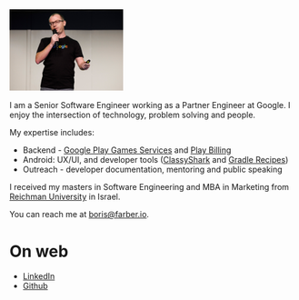 
<img src="img/Header.jpg" width="200"/>

I am a Senior Software Engineer working as a Partner Engineer at Google. I enjoy the intersection
of technology, problem solving and people.
 
My expertise includes: 
* Backend - [Google Play Games Services](https://developer.android.com/games/pgs/overview) and [Play Billing](https://developer.android.com/google/play/billing)
* Android: UX/UI, and developer tools ([ClassyShark](https://github.com/google/android-classyshark) and [Gradle Recipes](https://github.com/android/gradle-recipes))
* Outreach - developer documentation, mentoring and public speaking

I received my masters in Software Engineering and MBA in Marketing from [Reichman 
University](https://www.runi.ac.il/en/) in Israel.

You can reach me at <boris@farber.io>.

# On web
* [LinkedIn](https://www.linkedin.com/in/borisfarber/) 
* [Github](https://github.com/borisf) 
